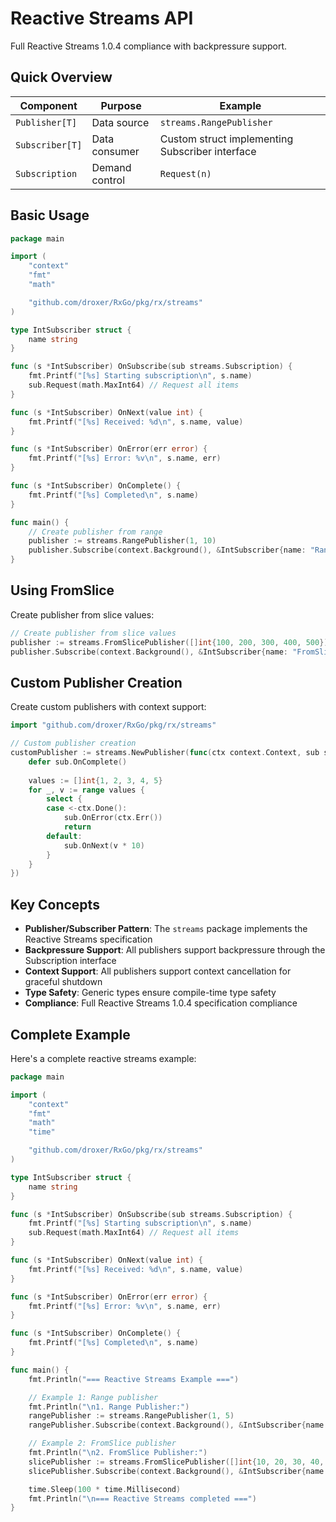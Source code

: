 # Reactive Streams API

Full Reactive Streams 1.0.4 compliance with backpressure support.

## Quick Overview

| Component | Purpose | Example |
|-----------|---------|---------|
| `Publisher[T]` | Data source | `streams.RangePublisher` |
| `Subscriber[T]` | Data consumer | Custom struct implementing Subscriber interface |
| `Subscription` | Demand control | `Request(n)` |

## Basic Usage

```go
package main

import (
    "context"
    "fmt"
    "math"

    "github.com/droxer/RxGo/pkg/rx/streams"
)

type IntSubscriber struct {
    name string
}

func (s *IntSubscriber) OnSubscribe(sub streams.Subscription) {
    fmt.Printf("[%s] Starting subscription\n", s.name)
    sub.Request(math.MaxInt64) // Request all items
}

func (s *IntSubscriber) OnNext(value int) {
    fmt.Printf("[%s] Received: %d\n", s.name, value)
}

func (s *IntSubscriber) OnError(err error) {
    fmt.Printf("[%s] Error: %v\n", s.name, err)
}

func (s *IntSubscriber) OnComplete() {
    fmt.Printf("[%s] Completed\n", s.name)
}

func main() {
    // Create publisher from range
    publisher := streams.RangePublisher(1, 10)
    publisher.Subscribe(context.Background(), &IntSubscriber{name: "Range"})
}
```

## Using FromSlice

Create publisher from slice values:

```go
// Create publisher from slice values
publisher := streams.FromSlicePublisher([]int{100, 200, 300, 400, 500})
publisher.Subscribe(context.Background(), &IntSubscriber{name: "FromSlice"})
```

## Custom Publisher Creation

Create custom publishers with context support:

```go
import "github.com/droxer/RxGo/pkg/rx/streams"

// Custom publisher creation
customPublisher := streams.NewPublisher(func(ctx context.Context, sub streams.Subscriber[int]) {
    defer sub.OnComplete()
    
    values := []int{1, 2, 3, 4, 5}
    for _, v := range values {
        select {
        case <-ctx.Done():
            sub.OnError(ctx.Err())
            return
        default:
            sub.OnNext(v * 10)
        }
    }
})
```

## Key Concepts

- **Publisher/Subscriber Pattern**: The `streams` package implements the Reactive Streams specification
- **Backpressure Support**: All publishers support backpressure through the Subscription interface
- **Context Support**: All publishers support context cancellation for graceful shutdown
- **Type Safety**: Generic types ensure compile-time type safety
- **Compliance**: Full Reactive Streams 1.0.4 specification compliance

## Complete Example

Here's a complete reactive streams example:

```go
package main

import (
    "context"
    "fmt"
    "math"
    "time"

    "github.com/droxer/RxGo/pkg/rx/streams"
)

type IntSubscriber struct {
    name string
}

func (s *IntSubscriber) OnSubscribe(sub streams.Subscription) {
    fmt.Printf("[%s] Starting subscription\n", s.name)
    sub.Request(math.MaxInt64) // Request all items
}

func (s *IntSubscriber) OnNext(value int) {
    fmt.Printf("[%s] Received: %d\n", s.name, value)
}

func (s *IntSubscriber) OnError(err error) {
    fmt.Printf("[%s] Error: %v\n", s.name, err)
}

func (s *IntSubscriber) OnComplete() {
    fmt.Printf("[%s] Completed\n", s.name)
}

func main() {
    fmt.Println("=== Reactive Streams Example ===")

    // Example 1: Range publisher
    fmt.Println("\n1. Range Publisher:")
    rangePublisher := streams.RangePublisher(1, 5)
    rangePublisher.Subscribe(context.Background(), &IntSubscriber{name: "Range"})

    // Example 2: FromSlice publisher
    fmt.Println("\n2. FromSlice Publisher:")
    slicePublisher := streams.FromSlicePublisher([]int{10, 20, 30, 40, 50})
    slicePublisher.Subscribe(context.Background(), &IntSubscriber{name: "FromSlice"})

    time.Sleep(100 * time.Millisecond)
    fmt.Println("\n=== Reactive Streams completed ===")
}
```